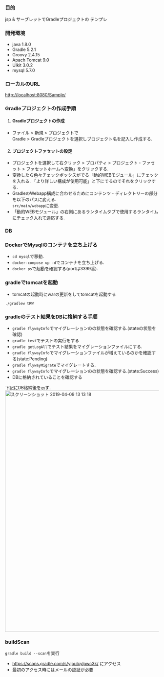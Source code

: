 ### 目的
jsp & サーブレットでGradleプロジェクトの テンプレ

### 開発環境
+ java  1.8.0
+ Gradle 5.2.1
+ Groovy 2.4.15
+ Apach Tomcat 9.0  
+ UIkit 3.0.2
+ mysql 5.7.0

### ローカルのURL
[http://localhost:8080/Sample/](http://localhost:8080/Sample/)

### Gradleプロジェクトの作成手順

1. #### Gradleプロジェクトの作成
 - ファイル > 新規 > プロジェクトで  
Gradle > Gradleプロジェクトを選択しプロジェクト名を記入し作成する.

2. #### プロジェクトファセットの設定
 - プロジェクトを選択して右クリック > プロパティ > プロジェクト・ファセット > ファセットホームへ変換」をクリックする.  
 - 変換したら色々チェックボックスがでる「動的WEBモジュール」にチェックを入れる. 「より詳しい構成が使用可能」と下にでるのでそれをクリックする.   
 - GradleのWebapp構成に合わせるためにコンテンツ・ディレクトリーの部分を以下のパスに変える.    
 `src/main/webapp`に変更.
 - 「動的WEBモジュール」の右側にあるランタイムタブで使用するランタイムにチェック入れて適応する.

### DB
### DockerでMysqlのコンテナを立ち上げる
+ `cd mysql`で移動.
+ `docker-compose up -d`でコンテナを立ち上げる.
+ `docker ps`で起動を確認する(portは3399番).

### gradleでtomcatを起動
+ tomcatの起動時にwarの更新をしてtomcatを起動する

`./gradlew tRW`


### gradleのテスト結果をDBに格納する手順

+ `gradle flywayInfo`でマイグレーションのの状態を確認する.(stateの状態を確認)
+ `gradle test`でテストの実行をする
+ `gradle getLogAll`でテスト結果をマイグレーションファイルにする.
+ `gradle flywayInfo`でマイグレーションファイルが増えているのかを確認する(state:Pending)
+ `gradle flywayMigrate`でマイグレートする.
+ `gradle flywayInfo`でマイグレーションのの状態を確認する.(state:Success)
+ DBに格納されていることを確認する

下記にDB格納後を示す. 
<img width="789" alt="スクリーンショット 2019-04-09 13 13 18" src="https://user-images.githubusercontent.com/38200453/55772922-53a8ab80-5ac9-11e9-8150-2fbd217590c2.png">

### buildScan

`gradle build --scan`を実行

- https://scans.gradle.com/s/yjoulcylpwc3k/ にアクセス  
- 最初のアクセス時にはメールの認証が必要


